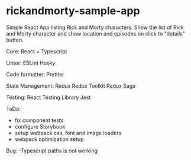 # rickandmorty-sample-app

Simple React App listing Rick and Morty characters.
Show the list of Rick and Morty character and show location and episodes on click to "details" button.

Core:
React + Typescript

Linter:
ESLint
Husky

Code formatter:
Prettier

State Management:
Redux
Redux Toolkit
Redux Saga

Testing:
React Testing Library
Jest

ToDo:

- fix component tests
- configure Storybook
- setup webpack css, font and image loaders
- webpack optimization setup

Bug:
-Typescript paths is not working
